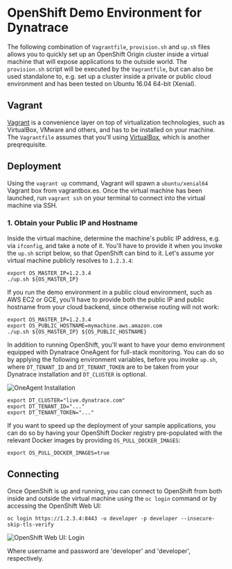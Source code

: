 # OpenShift Demo Environment for Dynatrace

The following combination of `Vagrantfile`, `provision.sh` and `up.sh` files allows you to quickly set up an OpenShift Origin cluster inside a virtual machine that will expose applications to the outside world. The `provision.sh` script will be executed by the `Vagrantfile`, but can also be used standalone to, e.g. set up a cluster inside a private or public cloud environment and has been tested on Ubuntu 16.04 64-bit (Xenial).

## Vagrant

[Vagrant](https://www.vagrantup.com/) is a convenience layer on top of virtualization technologies, such as VirtualBox, VMware and others, and has to be installed on your machine. The `Vagrantfile` assumes that you'll using [VirtualBox](https://www.virtualbox.org/), which is another preqrequisite.

## Deployment

Using the `vagrant up` command, Vagrant will spawn a `ubuntu/xenial64` Vagrant box from vagrantbox.es. Once the virtual machine has been launched, run `vagrant ssh` on your terminal to connect into the virtual machine via SSH.

### 1. Obtain your Public IP and Hostname

Inside the virtual machine, determine the machine's public IP address, e.g. via `ifconfig`, and take a note of it. You'll have to provide it when you invoke the `up.sh` script below, so that OpenShift can bind to it. Let's assume yor virtual machine publicly resolves to `1.2.3.4`:

```
export OS_MASTER_IP=1.2.3.4
./up.sh ${OS_MASTER_IP}
```

If you run the demo environment in a public cloud environment, such as AWS EC2 or GCE, you'll have to provide both the public IP and public hostname from your cloud backend, since otherwise routing will not work:

```
export OS_MASTER_IP=1.2.3.4
export OS_PUBLIC_HOSTNAME=mymachine.aws.amazon.com
./up.sh ${OS_MASTER_IP} ${OS_PUBLIC_HOSTNAME}
```

In addition to running OpenShift, you'll want to have your demo environment equipped with Dynatrace OneAgent for full-stack monitoring. You can do so by applying the following environment variables, before you invoke `up.sh`, where `DT_TENANT_ID` and `DT_TENANT_TOKEN` are to be taken from your Dynatrace installation and `DT_CLUSTER` is optional.

![OneAgent Installation](https://github.com/dynatrace-innovationlab/openshift-demo-environment/raw/images/oneagent-installation.png)

```
export DT_CLUSTER="live.dynatrace.com"
export DT_TENANT_ID="..."
export DT_TENANT_TOKEN="..."
```

If you want to speed up the deployment of your sample applications, you can do so by having your OpenShift Docker registry pre-populated with the relevant Docker images by providing `OS_PULL_DOCKER_IMAGES`:

```
export OS_PULL_DOCKER_IMAGES=true
```

## Connecting

Once OpenShift is up and running, you can connect to OpenShift from both inside and outside the virtual machine using the `oc login` command or by accessing the OpenShift Web UI:

```
oc login https://1.2.3.4:8443 -u developer -p developer --insecure-skip-tls-verify
```

![OpenShift Web UI: Login](https://github.com/dynatrace-innovationlab/openshift-demo-environment/raw/images/openshift-web-ui-login.png)

Where username and password are 'developer' and 'developer', respectively.